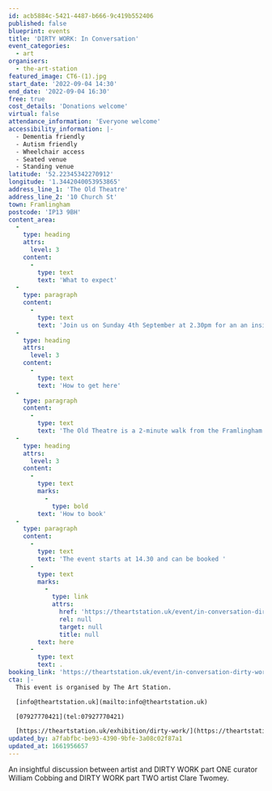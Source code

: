 ```yaml
---
id: acb5884c-5421-4487-b666-9c419b552406
published: false
blueprint: events
title: 'DIRTY WORK: In Conversation'
event_categories:
  - art
organisers:
  - the-art-station
featured_image: CT6-(1).jpg
start_date: '2022-09-04 14:30'
end_date: '2022-09-04 16:30'
free: true
cost_details: 'Donations welcome'
virtual: false
attendance_information: 'Everyone welcome'
accessibility_information: |-
  - Dementia friendly
  - Autism friendly 
  - Wheelchair access 
  - Seated venue
  - Standing venue
latitude: '52.22345342270912'
longitude: '1.3442040053953865'
address_line_1: 'The Old Theatre'
address_line_2: '10 Church St'
town: Framlingham
postcode: 'IP13 9BH'
content_area:
  -
    type: heading
    attrs:
      level: 3
    content:
      -
        type: text
        text: 'What to expect'
  -
    type: paragraph
    content:
      -
        type: text
        text: 'Join us on Sunday 4th September at 2.30pm for an an insightful discussion between artist and DIRTY WORK part ONE curator William Cobbing and DIRTY WORK part TWO  artist Clare Twomey.'
  -
    type: heading
    attrs:
      level: 3
    content:
      -
        type: text
        text: 'How to get here'
  -
    type: paragraph
    content:
      -
        type: text
        text: 'The Old Theatre is a 2-minute walk from the Framlingham Castle. It can also be easily accessed by bus from the Old Cattle Market (Ipswich) using the 118 line. '
  -
    type: heading
    attrs:
      level: 3
    content:
      -
        type: text
        marks:
          -
            type: bold
        text: 'How to book'
  -
    type: paragraph
    content:
      -
        type: text
        text: 'The event starts at 14.30 and can be booked '
      -
        type: text
        marks:
          -
            type: link
            attrs:
              href: 'https://theartstation.uk/event/in-conversation-dirty-work/'
              rel: null
              target: null
              title: null
        text: here
      -
        type: text
        text: .
booking_link: 'https://theartstation.uk/event/in-conversation-dirty-work/'
cta: |-
  This event is organised by The Art Station. 

  [info@theartstation.uk](mailto:info@theartstation.uk) 

  [07927770421](tel:07927770421)

  [https://theartstation.uk/exhibition/dirty-work/](https://theartstation.uk/exhibition/dirty-work/)
updated_by: a7fabfbc-be93-4390-9bfe-3a08c02f87a1
updated_at: 1661956657
---
```

An insightful discussion between artist and DIRTY WORK part ONE curator William Cobbing and DIRTY WORK part TWO  artist Clare Twomey.